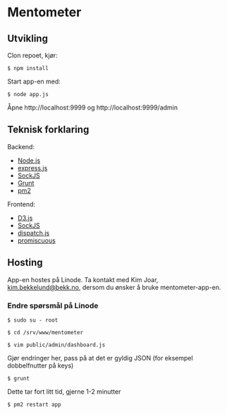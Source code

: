 Mentometer
==========

Utvikling
---------

Clon repoet, kjør:

```
$ npm install
```

Start app-en med:

```
$ node app.js
```

Åpne http://localhost:9999 og http://localhost:9999/admin

Teknisk forklaring
------------------

Backend:

- [Node.js](http://nodejs.org/)
- [express.js](http://expressjs.com/)
- [SockJS](https://github.com/sockjs)
- [Grunt](http://gruntjs.com/)
- [pm2](https://github.com/Unitech/pm2)

Frontend:

- [D3.js](http://d3js.org/)
- [SockJS](https://github.com/sockjs)
- [dispatch.js](https://github.com/olav/dispatch.js)
- [promiscuous](https://github.com/RubenVerborgh/promiscuous)

Hosting
-------

App-en hostes på Linode. Ta kontakt med Kim Joar, kim.bekkelund@bekk.no,
dersom du ønsker å bruke mentometer-app-en.

### Endre spørsmål på Linode

```
$ sudo su - root

$ cd /srv/www/mentometer

$ vim public/admin/dashboard.js
```

Gjør endringer her, pass på at det er gyldig JSON (for eksempel
dobbelfnutter på keys)

```
$ grunt
```

Dette tar fort litt tid, gjerne 1-2 minutter

```
$ pm2 restart app
```

